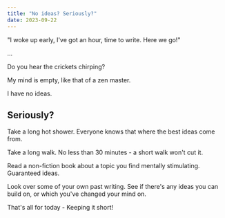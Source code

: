 ```yaml
---
title: "No ideas? Seriously?"
date: 2023-09-22
---
```


"I woke up early, I've got an hour, time to write. Here we go!"

...

Do you hear the crickets chirping?

My mind is empty, like that of a zen master.

I have no ideas.

## Seriously?

Take a long hot shower. Everyone knows that where the best ideas come from.

Take a long walk. No less than 30 minutes - a short walk won't cut it. 

Read a non-fiction book about a topic you find mentally stimulating. Guaranteed ideas.

Look over some of your own past writing. See if there's any ideas you can build on, or which you've changed your mind on. 

That's all for today - Keeping it short!  

